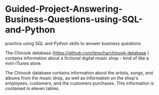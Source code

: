 # Guided-Project-Answering-Business-Questions-using-SQL-and-Python
practice using SQL and Python skills to answer business questions

The Chinook database (https://github.com/lerocha/chinook-database
) contains information about a fictional digital music shop - kind of like a mini-iTunes store.

The Chinook database contains information about the artists, songs, and albums from the music shop, as well as information on the shop's employees, customers, and the customers purchases. This information is contained in eleven tables.
